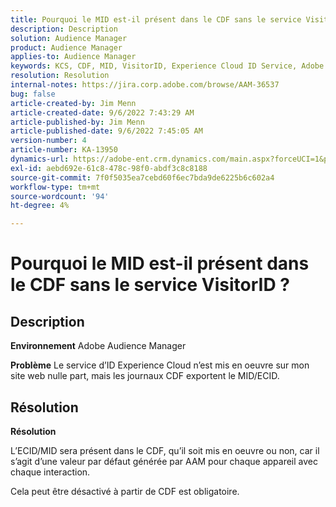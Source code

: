 ```yaml
---
title: Pourquoi le MID est-il présent dans le CDF sans le service VisitorID ?
description: Description
solution: Audience Manager
product: Audience Manager
applies-to: Audience Manager
keywords: KCS, CDF, MID, VisitorID, Experience Cloud ID Service, Adobe Audience Manager, AAM
resolution: Resolution
internal-notes: https://jira.corp.adobe.com/browse/AAM-36537
bug: false
article-created-by: Jim Menn
article-created-date: 9/6/2022 7:43:29 AM
article-published-by: Jim Menn
article-published-date: 9/6/2022 7:45:05 AM
version-number: 4
article-number: KA-13950
dynamics-url: https://adobe-ent.crm.dynamics.com/main.aspx?forceUCI=1&pagetype=entityrecord&etn=knowledgearticle&id=efa85997-b72d-ed11-9db1-0022480866ad
exl-id: aebd692e-61c8-478c-98f0-abdf3c8c8188
source-git-commit: 7f0f5035ea7cebd60f6ec7bda9de6225b6c602a4
workflow-type: tm+mt
source-wordcount: '94'
ht-degree: 4%

---
```


# Pourquoi le MID est-il présent dans le CDF sans le service VisitorID ?

## Description


<b>Environnement</b>
Adobe Audience Manager

<b>Problème</b>
Le service d’ID Experience Cloud n’est mis en oeuvre sur mon site web nulle part, mais les journaux CDF exportent le MID/ECID.


## Résolution


<b>Résolution</b>

L’ECID/MID sera présent dans le CDF, qu’il soit mis en oeuvre ou non, car il s’agit d’une valeur par défaut générée par AAM pour chaque appareil avec chaque interaction.

Cela peut être désactivé à partir de CDF est obligatoire.
